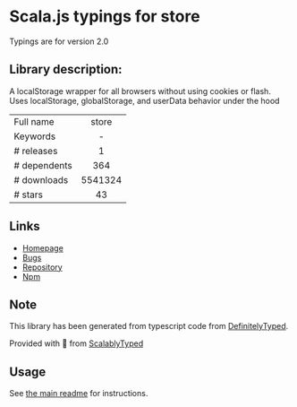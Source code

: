 
# Scala.js typings for store

Typings are for version 2.0

## Library description:
A localStorage wrapper for all browsers without using cookies or flash. Uses localStorage, globalStorage, and userData behavior under the hood

|                    |                 |
| ------------------ | :-------------: |
| Full name          | store |
| Keywords           | - |
| # releases         | 1 |
| # dependents       | 364 |
| # downloads        | 5541324 |
| # stars            | 43 |

## Links
- [Homepage](https://github.com/marcuswestin/store.js#readme)
- [Bugs](http://github.com/marcuswestin/store.js/issues)
- [Repository](https://github.com/marcuswestin/store.js)
- [Npm](https://www.npmjs.com/package/store)
    


## Note
This library has been generated from typescript code from [DefinitelyTyped](https://definitelytyped.org).

Provided with :purple_heart: from [ScalablyTyped](https://github.com/oyvindberg/ScalablyTyped)

## Usage
See [the main readme](../../readme.md) for instructions.


